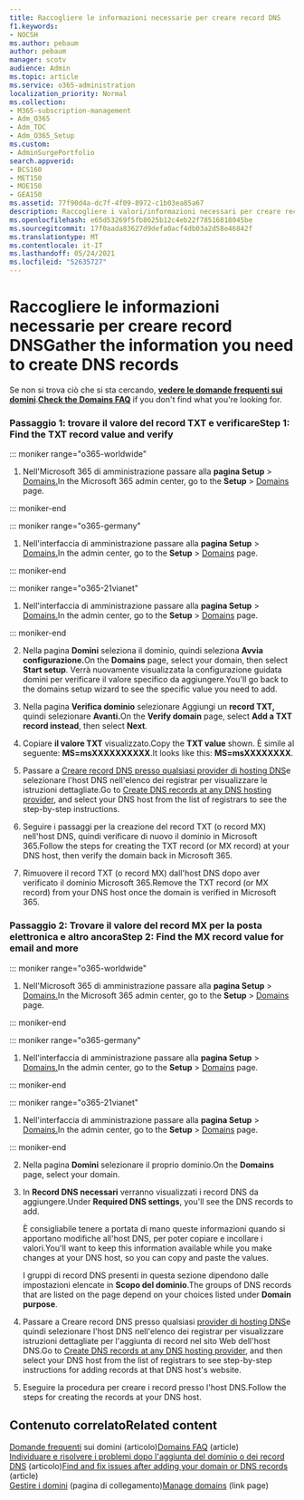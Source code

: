 ```yaml
---
title: Raccogliere le informazioni necessarie per creare record DNS
f1.keywords:
- NOCSH
ms.author: pebaum
author: pebaum
manager: scotv
audience: Admin
ms.topic: article
ms.service: o365-administration
localization_priority: Normal
ms.collection:
- M365-subscription-management
- Adm_O365
- Adm_TOC
- Adm_O365_Setup
ms.custom:
- AdminSurgePortfolio
search.appverid:
- BCS160
- MET150
- MOE150
- GEA150
ms.assetid: 77f90d4a-dc7f-4f09-8972-c1b03ea85a67
description: Raccogliere i valori/informazioni necessari per creare record DNS per connettere il dominio all'Microsoft 365 sottoscrizione.
ms.openlocfilehash: e65d53269f5fb8625b12c4eb22f78516818045be
ms.sourcegitcommit: 17f0aada83627d9defa0acf4db03a2d58e46842f
ms.translationtype: MT
ms.contentlocale: it-IT
ms.lasthandoff: 05/24/2021
ms.locfileid: "52635727"
---
```

# <a name="gather-the-information-you-need-to-create-dns-records"></a><span data-ttu-id="2ab80-103">Raccogliere le informazioni necessarie per creare record DNS</span><span class="sxs-lookup"><span data-stu-id="2ab80-103">Gather the information you need to create DNS records</span></span>

 <span data-ttu-id="2ab80-104">Se non si trova ciò che si sta cercando, **[vedere le domande frequenti sui domini](../setup/domains-faq.yml)**.</span><span class="sxs-lookup"><span data-stu-id="2ab80-104">**[Check the Domains FAQ](../setup/domains-faq.yml)** if you don't find what you're looking for.</span></span> 
  
### <a name="step-1-find-the-txt-record-value-and-verify"></a><span data-ttu-id="2ab80-105">Passaggio 1: trovare il valore del record TXT e verificare</span><span class="sxs-lookup"><span data-stu-id="2ab80-105">Step 1: Find the TXT record value and verify</span></span>

::: moniker range="o365-worldwide"

1. <span data-ttu-id="2ab80-106">Nell'Microsoft 365 di amministrazione passare alla **pagina Setup** \> <a href="https://go.microsoft.com/fwlink/p/?linkid=834818" target="_blank">Domains.</a></span><span class="sxs-lookup"><span data-stu-id="2ab80-106">In the Microsoft 365 admin center, go to the **Setup** \> <a href="https://go.microsoft.com/fwlink/p/?linkid=834818" target="_blank">Domains</a> page.</span></span>

::: moniker-end

::: moniker range="o365-germany"

1. <span data-ttu-id="2ab80-107">Nell'interfaccia di amministrazione passare alla **pagina Setup** > <a href="https://go.microsoft.com/fwlink/p/?linkid=854615" target="_blank">Domains.</a></span><span class="sxs-lookup"><span data-stu-id="2ab80-107">In the admin center, go to the **Setup** > <a href="https://go.microsoft.com/fwlink/p/?linkid=854615" target="_blank">Domains</a> page.</span></span>

::: moniker-end

::: moniker range="o365-21vianet"

1. <span data-ttu-id="2ab80-108">Nell'interfaccia di amministrazione passare alla **pagina Setup** > <a href="https://go.microsoft.com/fwlink/p/?linkid=2007048" target="_blank">Domains.</a></span><span class="sxs-lookup"><span data-stu-id="2ab80-108">In the admin center, go to the **Setup** > <a href="https://go.microsoft.com/fwlink/p/?linkid=2007048" target="_blank">Domains</a> page.</span></span>

::: moniker-end
    
2. <span data-ttu-id="2ab80-109">Nella pagina **Domini** seleziona il dominio, quindi seleziona **Avvia configurazione.**</span><span class="sxs-lookup"><span data-stu-id="2ab80-109">On the **Domains** page, select your domain, then select **Start setup**.</span></span> <span data-ttu-id="2ab80-110">Verrà nuovamente visualizzata la configurazione guidata domini per verificare il valore specifico da aggiungere.</span><span class="sxs-lookup"><span data-stu-id="2ab80-110">You'll go back to the domains setup wizard to see the specific value you need to add.</span></span>
    
3. <span data-ttu-id="2ab80-111">Nella pagina **Verifica dominio** selezionare Aggiungi un **record TXT,** quindi selezionare **Avanti.**</span><span class="sxs-lookup"><span data-stu-id="2ab80-111">On the **Verify domain** page, select **Add a TXT record instead**, then select **Next**.</span></span>
    
4. <span data-ttu-id="2ab80-112">Copiare **il valore TXT** visualizzato.</span><span class="sxs-lookup"><span data-stu-id="2ab80-112">Copy the **TXT value** shown.</span></span> <span data-ttu-id="2ab80-113">È simile al seguente: **MS=msXXXXXXXXXX**.</span><span class="sxs-lookup"><span data-stu-id="2ab80-113">It looks like this: **MS=msXXXXXXXX**.</span></span> 
    
5. <span data-ttu-id="2ab80-114">Passare a [Creare record DNS presso qualsiasi provider di hosting DNS](create-dns-records-at-any-dns-hosting-provider.md)e selezionare l'host DNS nell'elenco dei registrar per visualizzare le istruzioni dettagliate.</span><span class="sxs-lookup"><span data-stu-id="2ab80-114">Go to [Create DNS records at any DNS hosting provider](create-dns-records-at-any-dns-hosting-provider.md), and select your DNS host from the list of registrars to see the step-by-step instructions.</span></span>
    
6. <span data-ttu-id="2ab80-115">Seguire i passaggi per la creazione del record TXT (o record MX) nell'host DNS, quindi verificare di nuovo il dominio in Microsoft 365.</span><span class="sxs-lookup"><span data-stu-id="2ab80-115">Follow the steps for creating the TXT record (or MX record) at your DNS host, then verify the domain back in Microsoft 365.</span></span>

7. <span data-ttu-id="2ab80-116">Rimuovere il record TXT (o record MX) dall'host DNS dopo aver verificato il dominio Microsoft 365.</span><span class="sxs-lookup"><span data-stu-id="2ab80-116">Remove the TXT record (or MX record) from your DNS host once the domain is verified in Microsoft 365.</span></span>
    
### <a name="step-2-find-the-mx-record-value-for-email-and-more"></a><span data-ttu-id="2ab80-117">Passaggio 2: Trovare il valore del record MX per la posta elettronica e altro ancora</span><span class="sxs-lookup"><span data-stu-id="2ab80-117">Step 2: Find the MX record value for email and more</span></span>

::: moniker range="o365-worldwide"

1. <span data-ttu-id="2ab80-118">Nell'Microsoft 365 di amministrazione passare alla **pagina Setup** \> <a href="https://go.microsoft.com/fwlink/p/?linkid=834818" target="_blank">Domains.</a></span><span class="sxs-lookup"><span data-stu-id="2ab80-118">In the Microsoft 365 admin center, go to the **Setup** \> <a href="https://go.microsoft.com/fwlink/p/?linkid=834818" target="_blank">Domains</a> page.</span></span>

::: moniker-end
    
::: moniker range="o365-germany"

1. <span data-ttu-id="2ab80-119">Nell'interfaccia di amministrazione passare alla **pagina Setup** > <a href="https://go.microsoft.com/fwlink/p/?linkid=854615" target="_blank">Domains.</a></span><span class="sxs-lookup"><span data-stu-id="2ab80-119">In the admin center, go to the **Setup** > <a href="https://go.microsoft.com/fwlink/p/?linkid=854615" target="_blank">Domains</a> page.</span></span>

::: moniker-end

::: moniker range="o365-21vianet"

1. <span data-ttu-id="2ab80-120">Nell'interfaccia di amministrazione passare alla **pagina Setup** > <a href="https://go.microsoft.com/fwlink/p/?linkid=2007048" target="_blank">Domains.</a></span><span class="sxs-lookup"><span data-stu-id="2ab80-120">In the admin center, go to the **Setup** > <a href="https://go.microsoft.com/fwlink/p/?linkid=2007048" target="_blank">Domains</a> page.</span></span>

::: moniker-end
    
2. <span data-ttu-id="2ab80-121">Nella pagina **Domini** selezionare il proprio dominio.</span><span class="sxs-lookup"><span data-stu-id="2ab80-121">On the **Domains** page, select your domain.</span></span> 
    
3. <span data-ttu-id="2ab80-122">In **Record DNS necessari** verranno visualizzati i record DNS da aggiungere.</span><span class="sxs-lookup"><span data-stu-id="2ab80-122">Under **Required DNS settings**, you'll see the DNS records to add.</span></span>
    
    <span data-ttu-id="2ab80-123">È consigliabile tenere a portata di mano queste informazioni quando si apportano modifiche all'host DNS, per poter copiare e incollare i valori.</span><span class="sxs-lookup"><span data-stu-id="2ab80-123">You'll want to keep this information available while you make changes at your DNS host, so you can copy and paste the values.</span></span>
    
    <span data-ttu-id="2ab80-124">I gruppi di record DNS presenti in questa sezione dipendono dalle impostazioni elencate in **Scopo del dominio**.</span><span class="sxs-lookup"><span data-stu-id="2ab80-124">The groups of DNS records that are listed on the page depend on your choices listed under **Domain purpose**.</span></span>
    
4. <span data-ttu-id="2ab80-125">Passare a Creare record DNS presso qualsiasi [provider di hosting DNS](create-dns-records-at-any-dns-hosting-provider.md)e quindi selezionare l'host DNS nell'elenco dei registrar per visualizzare istruzioni dettagliate per l'aggiunta di record nel sito Web dell'host DNS.</span><span class="sxs-lookup"><span data-stu-id="2ab80-125">Go to [Create DNS records at any DNS hosting provider](create-dns-records-at-any-dns-hosting-provider.md), and then select your DNS host from the list of registrars to see step-by-step instructions for adding records at that DNS host's website.</span></span>
    
5. <span data-ttu-id="2ab80-126">Eseguire la procedura per creare i record presso l'host DNS.</span><span class="sxs-lookup"><span data-stu-id="2ab80-126">Follow the steps for creating the records at your DNS host.</span></span>

## <a name="related-content"></a><span data-ttu-id="2ab80-127">Contenuto correlato</span><span class="sxs-lookup"><span data-stu-id="2ab80-127">Related content</span></span>

<span data-ttu-id="2ab80-128">[Domande frequenti](../setup/domains-faq.yml) sui domini (articolo)</span><span class="sxs-lookup"><span data-stu-id="2ab80-128">[Domains FAQ](../setup/domains-faq.yml) (article)</span></span>\
<span data-ttu-id="2ab80-129">[Individuare e risolvere i problemi dopo l'aggiunta del dominio o dei record DNS](find-and-fix-issues.md) (articolo)</span><span class="sxs-lookup"><span data-stu-id="2ab80-129">[Find and fix issues after adding your domain or DNS records](find-and-fix-issues.md) (article)</span></span>\
<span data-ttu-id="2ab80-130">[Gestire i domini](index.yml) (pagina di collegamento)</span><span class="sxs-lookup"><span data-stu-id="2ab80-130">[Manage domains](index.yml) (link page)</span></span>